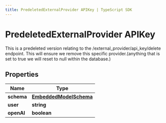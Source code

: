 ```yaml
---
title: PredeletedExternalProvider APIKey | TypeScript SDK
---
```



# PredeletedExternalProvider APIKey

This is a predeleted version relating to the /external_provider/api_key/delete endpoint.  This will ensure we remove this specific provider.(anything that is set to true we will reset to null within the database.)

## Properties

Name | Type
------------ | -------------
**schema** | [**EmbeddedModelSchema**](EmbeddedModelSchema)
**user** | **string**
**openAI** | **boolean**


